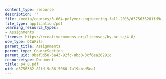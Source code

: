 ```yaml
---
content_type: resource
description: ''
file: /media/courses/3-064-polymer-engineering-fall-2003/d375636281fd9e8650607a19abed5ea1_p4_8.pdf
file_type: application/pdf
learning_resource_types:
- Assignments
license: https://creativecommons.org/licenses/by-nc-sa/4.0/
ocw_type: OCWFile
parent_title: Assignments
parent_type: CourseSection
parent_uid: 9baf0d58-5a43-92fc-8bc8-3cf6ea26291c
resourcetype: Document
title: p4_8.pdf
uid: d3756362-81fd-9e86-5060-7a19abed5ea1
---
```

